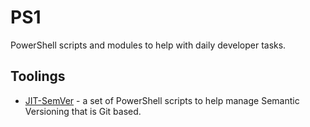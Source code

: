 # PS1
PowerShell scripts and modules to help with daily developer tasks.

## Toolings 
- [JIT-SemVer](jit-semver/README.md) - a set of PowerShell scripts to help manage Semantic Versioning that is Git based.
